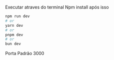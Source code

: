 Executar atraves do terminal 
Npm install após isso 

```bash
npm run dev
# or
yarn dev
# or
pnpm dev
# or
bun dev
```


Porta Padrão 3000 